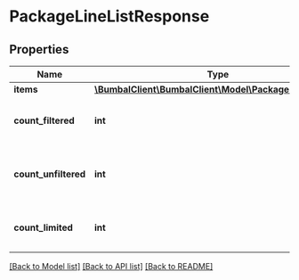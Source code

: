 # PackageLineListResponse

## Properties
Name | Type | Description | Notes
------------ | ------------- | ------------- | -------------
**items** | [**\BumbalClient\BumbalClient\Model\PackageLineModel[]**](PackageLineModel.md) |  | [optional] 
**count_filtered** | **int** | Count of total items with filters in place | [optional] 
**count_unfiltered** | **int** | Count of total items without filters in place | [optional] 
**count_limited** | **int** | Count of items with limit in place | [optional] 

[[Back to Model list]](../README.md#documentation-for-models) [[Back to API list]](../README.md#documentation-for-api-endpoints) [[Back to README]](../README.md)


